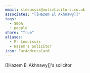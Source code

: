 ```yaml
---
email: sleoussis@nwlsolicitors.co.uk
associates: "[[Hazem El Akhnawy]]"
tags:
  - 50QA
  - people
share: "True"
aliases:
  - Mr Leouissis
  - Hazem's Solicitor
icon: FarAddressCard
---
```

[[Hazem El Akhnawy]]'s solicitor
